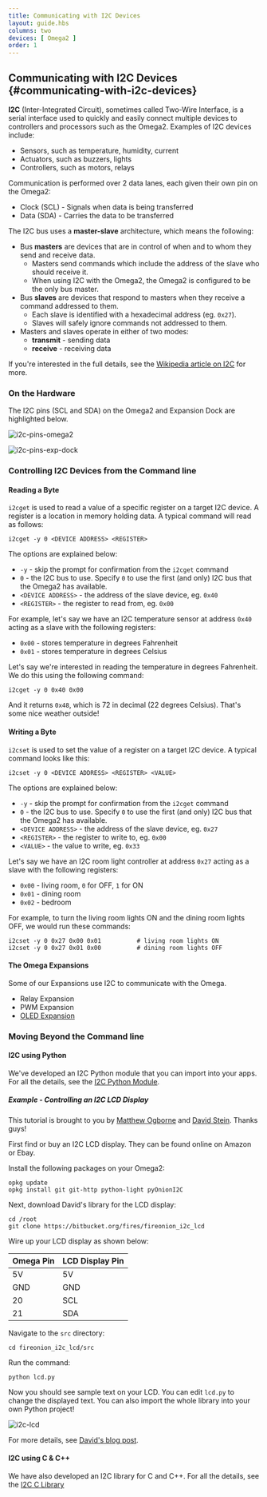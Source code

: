 ```yaml
---
title: Communicating with I2C Devices
layout: guide.hbs
columns: two
devices: [ Omega2 ]
order: 1
---
```


## Communicating with I2C Devices {#communicating-with-i2c-devices}

<!-- // brief description of I2C (sometimes called TWI - two wire interface):
//  - has a master-slave architecture (many slaves, one master)
//    - Omega is configured to be the bus master
//    - each slave is identified with an address: sending a command to 0x27 will only be read by the device who's address is 0x27, other devices on the bus will ignore it
//    - great for having a bunch of different devices connected to the Omega (sensors, controllers, etc)
//  - based on using two lanes: one for clock(SCL) and one for data(SDA)
//    - read up about this but I think it generally works like this: the master generates the clock and then sends data on the data lane, or the master generates the clock and then requests data on the data lane, the device responds by driving the data lane -->

**I2C** (Inter-Integrated Circuit), sometimes called Two-Wire Interface, is a serial interface used to quickly and easily connect multiple devices to controllers and processors such as the Omega2. Examples of I2C devices include:

* Sensors, such as temperature, humidity, current
* Actuators, such as buzzers, lights
* Controllers, such as motors, relays

Communication is performed over 2 data lanes, each given their own pin on the Omega2:

* Clock (SCL) - Signals when data is being transferred
* Data (SDA) - Carries the data to be transferred

The I2C bus uses a **master-slave** architecture, which means the following:

* Bus **masters** are devices that are in control of when and to whom they send and receive data. 
    * Masters send commands which include the address of the slave who should receive it.
    * When using I2C with the Omega2, the Omega2 is configured to be the only bus master.
* Bus **slaves** are devices that respond to masters when they receive a command addressed to them.
    * Each slave is identified with a hexadecimal address (eg. `0x27`). 
    * Slaves will safely ignore commands not addressed to them.
* Masters and slaves operate in either of two modes: 
    * **transmit** - sending data
    * **receive** - receiving data
    
If you're interested in the full details, see the [Wikipedia article on I2C](https://en.wikipedia.org/wiki/I%C2%B2C) for more.
    
### On the Hardware

The I2C pins (SCL and SDA) on the Omega2 and Expansion Dock are highlighted below.

![i2c-pins-omega2](https://raw.githubusercontent.com/OnionIoT/Onion-Docs/master/Omega2/Documentation/Doing-Stuff/img/i2c-pins-omega2.jpg)

<!-- TODO: add in a picture later using Adobe Illustrator to rasterize the Exp.D. vector on Windows -->

![i2c-pins-exp-dock](https://raw.githubusercontent.com/OnionIoT/Onion-Docs/master/Omega2/Documentation/Doing-Stuff/img/i2c-pins-exp-dock.jpg)

### Controlling I2C Devices from the Command line

<!-- #### Detecting I2C devices -->
<!-- // leave this out for now, there's a bug that makes this useless -->

#### Reading a Byte

`i2cget` is used to read a value of a specific register on a target I2C device. A register is a location in memory holding data. A typical command will read as follows:

``` shell
i2cget -y 0 <DEVICE ADDRESS> <REGISTER>
```

The options are explained below:

* `-y` - skip the prompt for confirmation from the `i2cget` command
* `0` - the I2C bus to use. Specify `0` to use the first (and only) I2C bus that the Omega2 has available.
* `<DEVICE ADDRESS>` - the address of the slave device, eg. `0x40`
* `<REGISTER>` - the register to read from, eg. `0x00`

For example, let's say we have an I2C temperature sensor at address `0x40` acting as a slave with the following registers:

* `0x00` - stores temperature in degrees Fahrenheit
* `0x01` - stores temperature in degrees Celsius

Let's say we're interested in reading the temperature in degrees Fahrenheit. We do this using the following command:

``` shell
i2cget -y 0 0x40 0x00
```

And it returns `0x48`, which is 72 in decimal (22 degrees Celsius). That's some nice weather outside!

#### Writing a Byte

`i2cset` is used to set the value of a register on a target I2C device. A typical command looks like this:

``` shell
i2cset -y 0 <DEVICE ADDRESS> <REGISTER> <VALUE>
```

<!-- TODO: what about devices with only one register? -->

The options are explained below:

* `-y` - skip the prompt for confirmation from the `i2cget` command
* `0` - the I2C bus to use. Specify `0` to use the first (and only) I2C bus that the Omega2 has available.
* `<DEVICE ADDRESS>` - the address of the slave device, eg. `0x27`
* `<REGISTER>` - the register to write to, eg. `0x00`
* `<VALUE>` - the value to write, eg. `0x33`

Let's say we have an I2C room light controller at address `0x27` acting as a slave with the following registers:

* `0x00` - living room, `0` for OFF, `1` for ON
* `0x01` - dining room
* `0x02` - bedroom

For example, to turn the living room lights ON and the dining room lights OFF, we would run these commands:

``` shell
i2cset -y 0 0x27 0x00 0x01          # living room lights ON
i2cset -y 0 0x27 0x01 0x00          # dining room lights OFF
```

<!-- #### Going further
// look into the command line options for writing two bytes at a time -->

<!-- TODO: I can't figure this out in time to release with batch 3. - Gabe -->

#### The Omega Expansions

Some of our Expansions use I2C to communicate with the Omega. 

* Relay Expansion
* PWM Expansion
* [OLED Expansion](#using-oled-expansion)

<!-- TODO: add links to the 'using' series for the command line tools -->

### Moving Beyond the Command line

#### I2C using Python

We've developed an I2C Python module that you can import into your apps. For all the details, see the [I2C Python Module](#i2c-python-module).
<!-- TODO: Change the link later -->

##### Example - Controlling an I2C LCD Display

This tutorial is brought to you by [Matthew Ogborne](https://github.com/moggiex) and [David Stein](https://github.com/Fires04). Thanks guys!

First find or buy an I2C LCD display. They can be found online on Amazon or Ebay.

Install the following packages on your Omega2:

``` shell
opkg update
opkg install git git-http python-light pyOnionI2C
```

Next, download David's library for the LCD display:

``` shell
cd /root
git clone https://bitbucket.org/fires/fireonion_i2c_lcd
```

Wire up your LCD display as shown below:

| Omega Pin | LCD Display Pin |
|-|-|
| 5V | 5V |
| GND | GND |
| 20 | SCL |
| 21 | SDA |

Navigate to the `src` directory:

``` shell
cd fireonion_i2c_lcd/src
```

Run the command:

``` shell
python lcd.py
```

Now you should see sample text on your LCD. You can edit `lcd.py` to change the displayed text. You can also import the whole library into your own Python project!

![i2c-lcd](https://raw.githubusercontent.com/OnionIoT/Onion-Docs/master/Omega2/Documentation/Doing-Stuff/img/i2c-python-lcd-output.jpg)

For more details, see [David's blog post](http://davidstein.cz/2016/03/13/onion-io-i2c-lcd-16x220x4-backpack-library/).

#### I2C using C & C++

We have also developed an I2C library for C and C++. For all the details, see the [I2C C Library](#i2c-c-library)

<!-- // introduce that onion has developed an I2C library for C and C++
// link to reference article on onion i2c c lib -->

